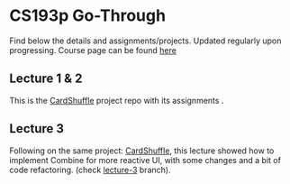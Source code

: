 # CS193p Go-Through

Find below the details and assignments/projects. Updated regularly upon progressing. Course page can be found [here](https://cs193p.sites.stanford.edu/)

## Lecture 1 & 2

This is the [CardShuffle](https://github.com/ATahhan/CardShuffle) project repo with its assignments .

## Lecture 3

Following on the same project: [CardShuffle](https://github.com/ATahhan/CardShuffle), this lecture showed how to implement Combine for more reactive UI, with some changes and a bit of code refactoring. (check [lecture-3](https://github.com/ATahhan/CardShuffle/tree/lecture-3) branch).